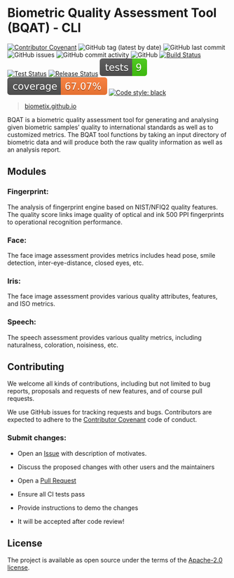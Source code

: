 Biometric Quality Assessment Tool (BQAT) - CLI
==============================================

[![Contributor Covenant](https://img.shields.io/badge/Contributor%20Covenant-2.1-4baaaa.svg)](code_of_conduct.md)
<img alt="GitHub tag (latest by date)" src="https://img.shields.io/github/v/tag/biometix/bqat-cli">
<img alt="GitHub last commit" src="https://img.shields.io/github/last-commit/biometix/bqat-cli">
<img alt="GitHub issues" src="https://img.shields.io/github/issues-raw/biometix/bqat-cli">
<img alt="GitHub commit activity" src="https://img.shields.io/github/commit-activity/m/biometix/bqat-cli">
<img alt="GitHub" src="https://img.shields.io/github/license/biometix/bqat-cli">
[![Build Status](https://github.com/Biometix/bqat-cli/actions/workflows/build.yml/badge.svg)](https://github.com/Biometix/bqat-cli/actions/workflows/build.yml)
[![Test Status](https://github.com/Biometix/bqat-cli/actions/workflows/test.yml/badge.svg)](https://github.com/Biometix/bqat-cli/actions/workflows/test.yml)
[![Release Status](https://github.com/Biometix/bqat-cli/actions/workflows/release.yml/badge.svg)](https://github.com/Biometix/bqat-cli/actions/workflows/release.yml)
[![Tests Status](./reports/junit/tests-badge.svg?dummy=8585744)](https://htmlpreview.github.io/?https://github.com/Biometix/bqat-cli/blob/main/reports/junit/report.html)
[![Coverage Status](./reports/coverage/coverage-badge.svg?dummy=8585744)](https://htmlpreview.github.io/?https://github.com/Biometix/bqat-cli/blob/main/reports/coverage/index.html)
[![Code style: black](https://img.shields.io/badge/code%20style-black-000000.svg)](https://github.com/psf/black)

> [biometix.github.io](https://biometix.github.io/)

BQAT is a biometric quality assessment tool for generating and analysing given biometric samples’ quality to international standards as well as to customized metrics. The BQAT tool functions by taking an input directory of biometric data and will produce both the raw quality information as well as an analysis report.

## __Modules__

### Fingerprint:

The analysis of fingerprint engine based on NIST/NFIQ2 quality features. The quality score links image quality of optical and ink 500 PPI fingerprints to operational recognition performance.

### Face:

The face image assessment provides metrics includes head pose, smile detection, inter-eye-distance, closed eyes, etc.

### Iris:

The face image assessment provides various quality attributes, features, and ISO metrics.

### Speech:

The speech assessment provides various quality metrics, including naturalness, coloration, noisiness, etc.

## __Contributing__

We welcome all kinds of contributions, including but not limited to bug reports, proposals and requests of new features, and of course pull requests.

We use GitHub issues for tracking requests and bugs. Contributors are expected to adhere to the [Contributor Covenant](http://contributor-covenant.org) code of conduct.

### Submit changes:

- Open an [Issue](https://github.com/Biometix/bqat-cli/issues) with description of motivates.

- Discuss the proposed changes with other users and the maintainers

- Open a [Pull Request](https://github.com/Biometix/bqat-cli/pulls)

- Ensure all CI tests pass

- Provide instructions to demo the changes

- It will be accepted after code review!

## __License__

The project is available as open source under the terms of the [Apache-2.0 license](https://www.apache.org/licenses/LICENSE-2.0.html).
